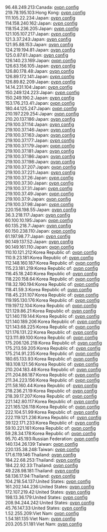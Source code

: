 96.48.249.213:Canada: [ovpn config](vpn/96_48_249_213.ovpn)  
219.78.195.103:Hong Kong: [ovpn config](vpn/219_78_195_103.ovpn)  
111.105.22.234:Japan: [ovpn config](vpn/111_105_22_234.ovpn)  
114.158.240.162:Japan: [ovpn config](vpn/114_158_240_162.ovpn)  
118.154.236.205:Japan: [ovpn config](vpn/118_154_236_205.ovpn)  
121.105.107.217:Japan: [ovpn config](vpn/121_105_107_217.ovpn)  
121.3.37.243:Japan: [ovpn config](vpn/121_3_37_243.ovpn)  
121.95.88.153:Japan: [ovpn config](vpn/121_95_88_153.ovpn)  
124.219.194.81:Japan: [ovpn config](vpn/124_219_194_81.ovpn)  
125.0.87.61:Japan: [ovpn config](vpn/125_0_87_61.ovpn)  
126.140.23.169:Japan: [ovpn config](vpn/126_140_23_169.ovpn)  
126.63.156.105:Japan: [ovpn config](vpn/126_63_156_105.ovpn)  
126.80.178.48:Japan: [ovpn config](vpn/126_80_178_48.ovpn)  
126.89.172.141:Japan: [ovpn config](vpn/126_89_172_141.ovpn)  
126.89.82.209:Japan: [ovpn config](vpn/126_89_82_209.ovpn)  
14.14.231.104:Japan: [ovpn config](vpn/14_14_231_104.ovpn)  
150.249.124.223:Japan: [ovpn config](vpn/150_249_124_223.ovpn)  
150.249.190.2:Japan: [ovpn config](vpn/150_249_190_2.ovpn)  
153.176.213.41:Japan: [ovpn config](vpn/153_176_213_41.ovpn)  
180.44.125.247:Japan: [ovpn config](vpn/180_44_125_247.ovpn)  
210.197.229.254:Japan: [ovpn config](vpn/210_197_229_254.ovpn)  
210.20.137.186:Japan: [ovpn config](vpn/210_20_137_186.ovpn)  
219.100.37.114:Japan: [ovpn config](vpn/219_100_37_114.ovpn)  
219.100.37.146:Japan: [ovpn config](vpn/219_100_37_146.ovpn)  
219.100.37.163:Japan: [ovpn config](vpn/219_100_37_163.ovpn)  
219.100.37.177:Japan: [ovpn config](vpn/219_100_37_177.ovpn)  
219.100.37.179:Japan: [ovpn config](vpn/219_100_37_179.ovpn)  
219.100.37.181:Japan: [ovpn config](vpn/219_100_37_181.ovpn)  
219.100.37.186:Japan: [ovpn config](vpn/219_100_37_186.ovpn)  
219.100.37.198:Japan: [ovpn config](vpn/219_100_37_198.ovpn)  
219.100.37.207:Japan: [ovpn config](vpn/219_100_37_207.ovpn)  
219.100.37.221:Japan: [ovpn config](vpn/219_100_37_221.ovpn)  
219.100.37.26:Japan: [ovpn config](vpn/219_100_37_26.ovpn)  
219.100.37.30:Japan: [ovpn config](vpn/219_100_37_30.ovpn)  
219.100.37.31:Japan: [ovpn config](vpn/219_100_37_31.ovpn)  
219.100.37.49:Japan: [ovpn config](vpn/219_100_37_49.ovpn)  
219.100.37.9:Japan: [ovpn config](vpn/219_100_37_9.ovpn)  
219.100.37.98:Japan: [ovpn config](vpn/219_100_37_98.ovpn)  
220.156.198.55:Japan: [ovpn config](vpn/220_156_198_55.ovpn)  
36.3.218.117:Japan: [ovpn config](vpn/36_3_218_117.ovpn)  
60.100.10.195:Japan: [ovpn config](vpn/60_100_10_195.ovpn)  
60.135.218.7:Japan: [ovpn config](vpn/60_135_218_7.ovpn)  
60.150.238.110:Japan: [ovpn config](vpn/60_150_238_110.ovpn)  
61.197.98.77:Japan: [ovpn config](vpn/61_197_98_77.ovpn)  
90.149.137.52:Japan: [ovpn config](vpn/90_149_137_52.ovpn)  
90.149.161.110:Japan: [ovpn config](vpn/90_149_161_110.ovpn)  
110.10.121.212:Korea Republic of: [ovpn config](vpn/110_10_121_212.ovpn)  
110.9.23.181:Korea Republic of: [ovpn config](vpn/110_9_23_181.ovpn)  
112.148.160.187:Korea Republic of: [ovpn config](vpn/112_148_160_187.ovpn)  
115.23.181.219:Korea Republic of: [ovpn config](vpn/115_23_181_219.ovpn)  
116.45.18.240:Korea Republic of: [ovpn config](vpn/116_45_18_240.ovpn)  
118.220.158.64:Korea Republic of: [ovpn config](vpn/118_220_158_64.ovpn)  
118.32.190.194:Korea Republic of: [ovpn config](vpn/118_32_190_194.ovpn)  
118.41.59.3:Korea Republic of: [ovpn config](vpn/118_41_59_3.ovpn)  
118.45.231.107:Korea Republic of: [ovpn config](vpn/118_45_231_107.ovpn)  
119.195.130.176:Korea Republic of: [ovpn config](vpn/119_195_130_176.ovpn)  
119.197.12.104:Korea Republic of: [ovpn config](vpn/119_197_12_104.ovpn)  
121.129.86.21:Korea Republic of: [ovpn config](vpn/121_129_86_21.ovpn)  
121.140.119.144:Korea Republic of: [ovpn config](vpn/121_140_119_144.ovpn)  
121.140.189.206:Korea Republic of: [ovpn config](vpn/121_140_189_206.ovpn)  
121.143.68.225:Korea Republic of: [ovpn config](vpn/121_143_68_225.ovpn)  
121.176.131.22:Korea Republic of: [ovpn config](vpn/121_176_131_22.ovpn)  
123.111.89.100:Korea Republic of: [ovpn config](vpn/123_111_89_100.ovpn)  
175.206.126.218:Korea Republic of: [ovpn config](vpn/175_206_126_218.ovpn)  
175.213.59.205:Korea Republic of: [ovpn config](vpn/175_213_59_205.ovpn)  
175.214.91.235:Korea Republic of: [ovpn config](vpn/175_214_91_235.ovpn)  
180.65.133.93:Korea Republic of: [ovpn config](vpn/180_65_133_93.ovpn)  
183.108.121.56:Korea Republic of: [ovpn config](vpn/183_108_121_56.ovpn)  
210.204.183.48:Korea Republic of: [ovpn config](vpn/210_204_183_48.ovpn)  
211.204.86.187:Korea Republic of: [ovpn config](vpn/211_204_86_187.ovpn)  
211.34.223.156:Korea Republic of: [ovpn config](vpn/211_34_223_156.ovpn)  
211.58.160.44:Korea Republic of: [ovpn config](vpn/211_58_160_44.ovpn)  
218.236.21.19:Korea Republic of: [ovpn config](vpn/218_236_21_19.ovpn)  
218.39.17.207:Korea Republic of: [ovpn config](vpn/218_39_17_207.ovpn)  
221.142.80.117:Korea Republic of: [ovpn config](vpn/221_142_80_117.ovpn)  
221.165.126.118:Korea Republic of: [ovpn config](vpn/221_165_126_118.ovpn)  
222.104.51.99:Korea Republic of: [ovpn config](vpn/222_104_51_99.ovpn)  
222.119.121.236:Korea Republic of: [ovpn config](vpn/222_119_121_236.ovpn)  
39.122.171.233:Korea Republic of: [ovpn config](vpn/39_122_171_233.ovpn)  
59.10.221.161:Korea Republic of: [ovpn config](vpn/59_10_221_161.ovpn)  
59.28.34.178:Korea Republic of: [ovpn config](vpn/59_28_34_178.ovpn)  
95.70.45.193:Russian Federation: [ovpn config](vpn/95_70_45_193.ovpn)  
140.134.26.139:Taiwan: [ovpn config](vpn/140_134_26_139.ovpn)  
220.135.38.248:Taiwan: [ovpn config](vpn/220_135_38_248.ovpn)  
171.6.119.146:Thailand: [ovpn config](vpn/171_6_119_146.ovpn)  
184.22.68.253:Thailand: [ovpn config](vpn/184_22_68_253.ovpn)  
184.22.92.33:Thailand: [ovpn config](vpn/184_22_92_33.ovpn)  
49.228.98.181:Thailand: [ovpn config](vpn/49_228_98_181.ovpn)  
58.136.17.94:Thailand: [ovpn config](vpn/58_136_17_94.ovpn)  
104.218.54.137:United States: [ovpn config](vpn/104_218_54_137.ovpn)  
161.202.144.236:United States: [ovpn config](vpn/161_202_144_236.ovpn)  
172.107.219.42:United States: [ovpn config](vpn/172_107_219_42.ovpn)  
198.13.36.179:United States: [ovpn config](vpn/198_13_36_179.ovpn)  
208.94.244.242:United States: [ovpn config](vpn/208_94_244_242.ovpn)  
45.76.147.33:United States: [ovpn config](vpn/45_76_147_33.ovpn)  
1.52.255.209:Viet Nam: [ovpn config](vpn/1_52_255_209.ovpn)  
1.54.181.135:Viet Nam: [ovpn config](vpn/1_54_181_135.ovpn)  
203.205.51.181:Viet Nam: [ovpn config](vpn/203_205_51_181.ovpn)  
